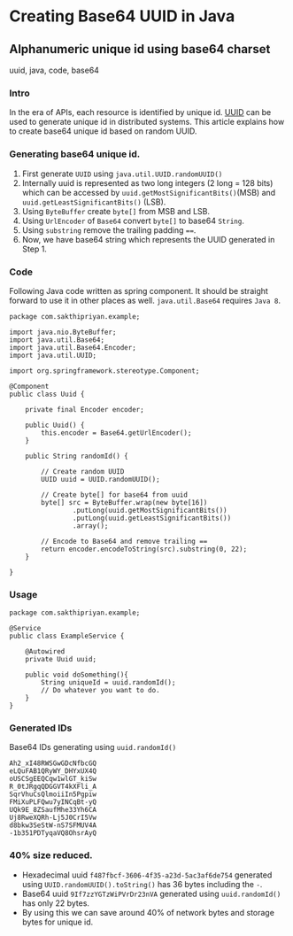 # Creating Base64 UUID in Java
## Alphanumeric unique id using base64 charset
uuid, java, code, base64

### Intro
In the era of APIs, each resource is identified by unique id. [UUID](https://en.wikipedia.org/wiki/Universally_unique_identifier) can be used to generate unique id in distributed systems. This article explains how to create base64 unique id based on random UUID.

### Generating base64 unique id.
1. First generate `UUID` using `java.util.UUID.randomUUID()`
2. Internally uuid is represented as two long integers (2 long = 128 bits) which can be accessed by `uuid.getMostSignificantBits()`(MSB) and `uuid.getLeastSignificantBits()` (LSB).
3. Using `ByteBuffer` create `byte[]` from MSB and LSB.
4. Using `UrlEncoder` of `Base64` convert `byte[]` to base64 `String`.
5. Using `substring` remove the trailing padding `==`.
6. Now, we have base64 string which represents the UUID generated in Step 1.

### Code
Following Java code written as spring component. It should be straight forward to use it in other places as well. `java.util.Base64` requires `Java 8`.

	package com.sakthipriyan.example;

	import java.nio.ByteBuffer;
	import java.util.Base64;
	import java.util.Base64.Encoder;
	import java.util.UUID;

	import org.springframework.stereotype.Component;

	@Component
	public class Uuid {

	    private final Encoder encoder;

	    public Uuid() {
	        this.encoder = Base64.getUrlEncoder();
	    }

	    public String randomId() {

	        // Create random UUID
	        UUID uuid = UUID.randomUUID();

	        // Create byte[] for base64 from uuid
	        byte[] src = ByteBuffer.wrap(new byte[16])
	        		.putLong(uuid.getMostSignificantBits())
	                .putLong(uuid.getLeastSignificantBits())
	                .array();

	        // Encode to Base64 and remove trailing ==
	        return encoder.encodeToString(src).substring(0, 22);
	    }

	}


### Usage

	package com.sakthipriyan.example;

	@Service
	public class ExampleService {

		@Autowired
		private Uuid uuid;

		public void doSomething(){
			String uniqueId = uuid.randomId();
			// Do whatever you want to do.
		}
	}


### Generated IDs
Base64 IDs generating using `uuid.randomId()`

`Ah2_xI48RWSGwGDcNfbcGQ`  
`eLQuFAB1QRyWY_DHYxUX4Q`  
`oUSCSgEEQCqw1wlGT_kiSw`  
`R_0tJRgqQDGGVT4kXFli_A`  
`SqrVhuCsQlmoiiIn5Pgpiw`  
`FMiXuPLFQwu7yINCqBt-yQ`  
`UQk9E_8ZSaufMhe33Yh6CA`  
`Uj8RweXQRh-Lj5J0CrI5Vw`  
`d8bkw3SeStW-nS7SFMUV4A`  
`-1b351PDTyqaVQ8OhsrAyQ`  


### 40% size reduced.
* Hexadecimal uuid `f487fbcf-3606-4f35-a23d-5ac3af6de754` generated using `UUID.randomUUID().toString()` has 36 bytes including the `-`.  
* Base64 uuid `9If7zzYGTzWiPVrDr23nVA` generated using `uuid.randomId()` has only 22 bytes.  
* By using this we can save around 40% of network bytes and storage bytes for unique id.
